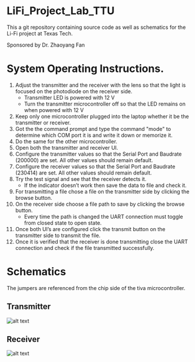 # LiFi_Project_Lab_TTU
This a git repository containing source code as well as schematics for the Li-Fi project at Texas Tech.

Sponsored by Dr. Zhaoyang Fan
# System Operating Instructions.
1.	Adjust the transmitter and the receiver with the lens so that the light is focused on the photodiode on the receiver side.
	*	Transmitter LED is powered with 12 V
	*	Turn the transmitter microcontroller off so that the LED remains on when powered with 12 V
2.	Keep only one microcontroller plugged into the laptop whether it be the transmitter or receiver.
3.	Got the the command prompt and type the command "mode" to determine which COM port it is and write it down or memorize it.
4.	Do the same for the other microcontroller.
5.	Open both the transmitter and receiver UI.
6.	Configure the transmitter values so that the Serial Port and Baudrate (200000) are set. All other values should remain default.
7.	Configure the receiver values so that the Serial Port and Baudrate (230414) are set. All other values should remain default.
8.	Try the test signal and see that the receiver detects it.
	*	If the indicator doesn’t work then save the data to file and check it.
9.	For transmitting a file chose a file on the transmitter side by clicking the browse button.
10.	On the receiver side choose a file path to save by clicking the browse button.
	*	Every time the path is changed the UART connection must toggle from closed state to open state.
11.	Once both UI’s are configured click the transmit button on the transmitter side to transmit the file.
12.	Once it is verified that the receiver is done transmitting close the UART connection and check if the file transmitted successfully.
# Schematics
The jumpers are referenced from the chip side of the tiva microcontroller.
## Transmitter
![alt text][Transmitter]
## Receiver
![alt text][Receiver]

[Transmitter]: https://github.com/soukoba/LiFi_Project_Lab_TTU/blob/master/TransmitterSchematic.PNG
[Receiver]: https://github.com/soukoba/LiFi_Project_Lab_TTU/blob/master/ReceiverSchematic.PNG

